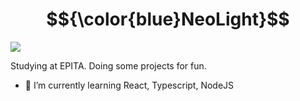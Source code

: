 # $${\color{blue}NeoLight}$$

![](https://github.com/thom-cr/thom-cr/blob/main/source.gif)

Studying at EPITA.
Doing some projects for fun.

- 🌱 I’m currently learning React, Typescript, NodeJS
